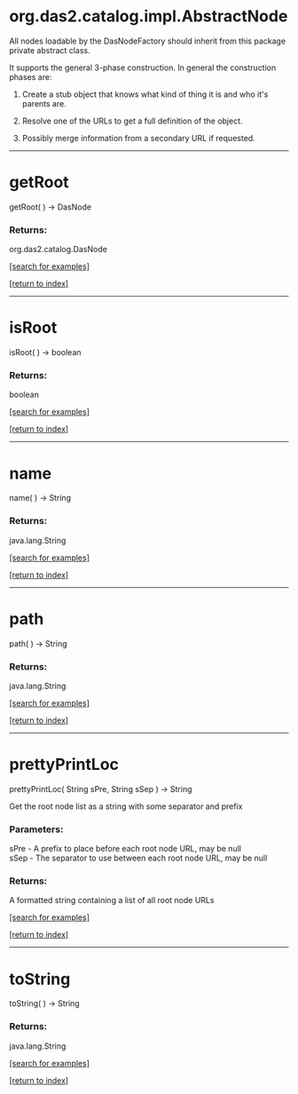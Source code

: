 # org.das2.catalog.impl.AbstractNode

All nodes loadable by the DasNodeFactory should inherit from this package 
 private abstract class.  
 
 It supports the general 3-phase construction.  In general the construction 
 phases are:
 
 1. Create a stub object that knows what kind of thing it is and who it's 
    parents are.
 
 2. Resolve one of the URLs to get a full definition of the object.
 
 3. Possibly merge information from a secondary URL if requested.

***
<a name="getRoot"></a>
# getRoot
getRoot(  ) &rarr; DasNode



### Returns:
org.das2.catalog.DasNode


<a href="https://github.com/autoplot/dev/search?q=getRoot&unscoped_q=getRoot">[search for examples]</a>

<a href="https://github.com/autoplot/documentation/blob/master/javadoc/index-all.md">[return to index]</a>

***
<a name="isRoot"></a>
# isRoot
isRoot(  ) &rarr; boolean



### Returns:
boolean


<a href="https://github.com/autoplot/dev/search?q=isRoot&unscoped_q=isRoot">[search for examples]</a>

<a href="https://github.com/autoplot/documentation/blob/master/javadoc/index-all.md">[return to index]</a>

***
<a name="name"></a>
# name
name(  ) &rarr; String



### Returns:
java.lang.String


<a href="https://github.com/autoplot/dev/search?q=name&unscoped_q=name">[search for examples]</a>

<a href="https://github.com/autoplot/documentation/blob/master/javadoc/index-all.md">[return to index]</a>

***
<a name="path"></a>
# path
path(  ) &rarr; String



### Returns:
java.lang.String


<a href="https://github.com/autoplot/dev/search?q=path&unscoped_q=path">[search for examples]</a>

<a href="https://github.com/autoplot/documentation/blob/master/javadoc/index-all.md">[return to index]</a>

***
<a name="prettyPrintLoc"></a>
# prettyPrintLoc
prettyPrintLoc( String sPre, String sSep ) &rarr; String

Get the root node list as a string with some separator and prefix

### Parameters:
sPre - A prefix to place before each root node URL, may be null
<br>sSep - The separator to use between each root node URL, may be null

### Returns:
A formatted string containing a list of all root node URLs

<a href="https://github.com/autoplot/dev/search?q=prettyPrintLoc&unscoped_q=prettyPrintLoc">[search for examples]</a>

<a href="https://github.com/autoplot/documentation/blob/master/javadoc/index-all.md">[return to index]</a>

***
<a name="toString"></a>
# toString
toString(  ) &rarr; String



### Returns:
java.lang.String


<a href="https://github.com/autoplot/dev/search?q=toString&unscoped_q=toString">[search for examples]</a>

<a href="https://github.com/autoplot/documentation/blob/master/javadoc/index-all.md">[return to index]</a>

